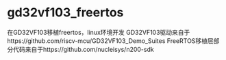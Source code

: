 # gd32vf103_freertos

在GD32VF103移植freertos，linux环境开发
GD32VF103驱动来自于https://github.com/riscv-mcu/GD32VF103_Demo_Suites
FreeRTOS移植层部分代码来自于https://github.com/nucleisys/n200-sdk
